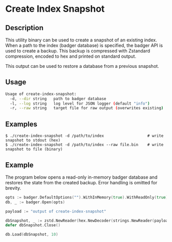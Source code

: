 # Create Index Snapshot

## Description

This utility binary can be used to create a snapshot of an existing index. When a path to the index (badger database) is specified, the badger API is used to create a backup. This backup is compressed with Zstandard compression, encoded to hex and printed on standard output.

This output can be used to restore a database from a previous snapshot.

## Usage

```sh
Usage of create-index-snapshot:
  -d, --dir string   path to badger database
  -l, --log string   log level for JSON logger (default "info")
  -r, --raw string   target file for raw output (overwrites existing)
```

## Examples

```console
$ ./create-index-snapshot -d /path/to/index                   # write snapshot to stdout (hex)
$ ./create-index-snapshot -d /path/to/index --raw file.bin    # write snapshot to file (binary)
```

## Example

The program below opens a read-only in-memory badger database and restores the state from the created backup. Error handling is omitted for brevity.

```go
opts := badger.DefaultOptions("").WithInMemory(true).WithReadOnly(true).WithLogger(nil)
db, _ := badger.Open(opts)

payload := "output of create-index-snapshot"

dbSnapshot, _ := zstd.NewReader(hex.NewDecoder(strings.NewReader(payload)))
defer dbSnapshot.Close()

db.Load(dbSnapshot, 10)
```